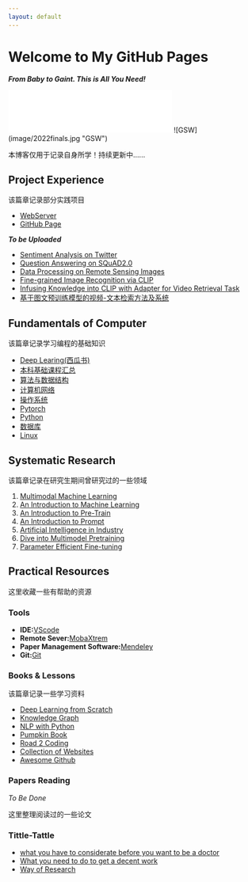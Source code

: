 ```yaml
---
layout: default
---
```


# Welcome to My GitHub Pages
***From Baby to Gaint. This is All You Need!***
<iframe frameborder="no" border="0" marginwidth="0" marginheight="0" width=330 height=86 src="//music.163.com/outchain/player?type=2&id=22712636&auto=1&height=66"></iframe>
![GSW](image/2022finals.jpg "GSW")

本博客仅用于记录自身所学！持续更新中......
<!-- 这里写一下自己的技术能力 -->
## Project Experience
该篇章记录部分实践项目
- [WebServer](post\Project\WebServer.html)
- [GitHub Page](post/Project/GithubPage.html)

***To be Uploaded***
- [Sentiment Analysis on Twitter]()
- [Question Answering on SQuAD2.0]()
- [Data Processing on Remote Sensing Images]()
- [Fine-grained Image Recognition via CLIP]()
- [Infusing Knowledge into CLIP with Adapter for Video Retrieval Task]()
- [基于图文预训练模型的视频-文本检索方法及系统]()


## Fundamentals of Computer
该篇章记录学习编程的基础知识
- [Deep Learing(西瓜书)](post/Deep%20Learning/西瓜书复习%2092cf2a17f0a94f80bcc9f16802eff22f.html)
- [本科基础课程汇总](post/Fundamentals%20of%20Computer/Lessons_in_College.html)
- [算法与数据结构](post/Fundamentals%20of%20Computer/算法与数据结构%20ba07ea3804ed46ef80664c5d7a305b7a.html)
- [计算机网络](post/Fundamentals%20of%20Computer/计算机网络%205b23428c487d4aad9d4d58b9cc05eefc.html)
- [操作系统](post/Fundamentals%20of%20Computer/操作系统%202c476e65bedd4ea48ddce8c8fdc15f36.html)
- [Pytorch](post/Fundamentals%20of%20Computer/Pytorch%203bdab1c7b204400d81e53427915215ee.html)
- [Python](post/Fundamentals%20of%20Computer/Python%2006fd7f71758d4978b8f31f63a470b470.html)
- [数据库](post/Fundamentals%20of%20Computer/数据库%201bedb8930aa6435798e72eadd48d46f1.html)
- [Linux](post/Fundamentals%20of%20Computer/Linux%20e0d1ca4833c14e5a8c23ad77140dcdb2.html)




## Systematic Research
该篇章记录在研究生期间曾研究过的一些领域
1. [Multimodal Machine Learning](post/Deep%20Learning/MMML.html)
2. [An Introduction to Machine Learning](post/Deep%20Learning/Deep%20learning.html)
3. [An Introduction to Pre-Train](post/Deep%20Learning/Pre-train.html)
4. [An Introduction to Prompt](post/Deep%20Learning/Prompt.html)
5. [Artificial Intelligence in Industry](post/Deep%20Learning/IndustrialDL.html)
6. [Dive into Multimodel Pretraining](post/Deep%20Learning/Zero%20to%20Hero%20e13074a921e441309ca2c69fd25524c5.html)
7. [Parameter Efficient Fine-tuning]()

## Practical Resources
这里收藏一些有帮助的资源
### Tools
-  **IDE:**[VScode](https://blog.csdn.net/weixin_50821119/article/details/110528064)
- **Remote Sever:**[MobaXtrem](https://mobaxterm.mobatek.net/)
- **Paper Management Software:**[Mendeley](https://www.mendeley.com/)
- **Git:**[Git](post\Tool\Git.html)


### Books & Lessons
该篇章记录一些学习资料
- [Deep Learning from Scratch](books/DL%20from%20scratch.pdf) 
- [Knowledge Graph](books/DL%20and%20KG.pdf)
- [NLP with Python](books/NLP%20with%20python.pdf)
- [Pumpkin Book](books/pumpkin_book.pdf)
- [Road 2 Coding](https://r2coding.com)
- [Collection of Websites](post/Resource/Websites.html)
- [Awesome Github](post/Resource/Awesome%20Github%209a9a0304ecba44b4893f79f023066fb1.html)

### Papers Reading
*To Be Done*

这里整理阅读过的一些论文

### Tittle-Tattle
- [what you have to considerate before you want to be a doctor](https://gong.ustc.edu.cn/2022/0107/c21173a559545/page.htm)
- [What you need to do to get a decent work](post/杂谈/关于找工作.html)
- [Way of Research](post/杂谈/我的科研观.html)






